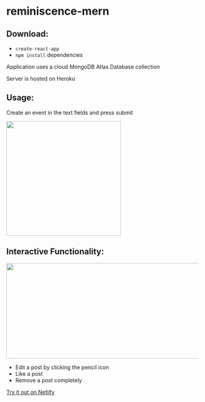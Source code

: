 # reminiscence-mern

## Download:

- `create-react-app`
- `npm install` dependencies

Application uses a cloud MongoDB Atlas Database collection

Server is hosted on Heroku

## Usage:

Create an event in the text fields and press submit

<img src="https://user-images.githubusercontent.com/38336934/119623624-99b64b80-bdc5-11eb-8ba2-e7379b918688.png" width="300" height="300">

## Interactive Functionality:

<img src="https://user-images.githubusercontent.com/38336934/119624131-0d585880-bdc6-11eb-83fb-3552cdbd2a42.png" width="530" height="250">

- Edit a post by clicking the pencil icon
- Like a post
- Remove a post completely

[Try it out on Netlify](https://jovial-meninsky-3c14a3.netlify.app)
